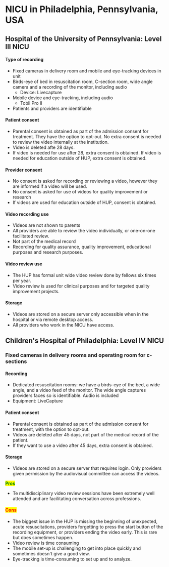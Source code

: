 # NICU in Philadelphia, Pennsylvania, USA

## Hospital of the University of Pennsylvania: Level III NICU

#### Type of recording

* Fixed cameras in delivery room and mobile and eye-tracking devices in unit
* Birds-eye of bed in resuscitation room, C-section room, wide angle camera and a recording of the monitor, including audio
  * Device: Livecapture
* Mobile device and eye-tracking, including audio
  * Tobii Pro II
* Patients and providers are identifiable

#### &#x20;Patient consent

* Parental consent is obtained as part of the admission consent for treatment. They have the option to opt-out. No extra consent is needed to review the video internally at the institution.
* Video is deleted afte 28 days.
* If video is needed for use after 28, extra consent is obtained. If video is needed for education outside of HUP, extra consent is obtained.&#x20;

#### Provider consent

* No consent is asked for recording or reviewing a video, however they are informed if a video will be used.&#x20;
* No consent is asked for use of videos for quality improvement or research
* If videos are used for education outside of HUP, consent is obtained.&#x20;

#### Video recording use

* Videos are not shown to parents
* All providers are able to review the video individually, or one-on-one facilitated review.&#x20;
* Not part of the medical record
* Recording for quality assurance, quality improvement, educational purposes and research purposes.&#x20;

#### Video review use

* The HUP has formal unit wide video review done by fellows six times per year.&#x20;
* Video review is used for clinical purposes and for targeted quality improvement projects.&#x20;

#### Storage

* Videos are stored on a secure server only accessible when in the hospital or via remote desktop access.
* All providers who work in the NICU have access.&#x20;

## Children's Hospital of Philadelphia: Level IV NICU

### Fixed cameras in delivery rooms and operating room for c-sections

#### Recording

* Dedicated resuscitation rooms: we have a birds-eye of the bed, a wide angle, and a video feed of the monitor. The wide angle captures providers faces so is identifiable. Audio is included
* Equipment: LiveCapture

#### Patient consent

* Parental consent is obtained as part of the admission consent for treatment, with the option to opt-out.&#x20;
* Videos are deleted after 45 days, not part of the medical record of the patient.&#x20;
* If they want to use a video after 45 days, extra consent is obtained.&#x20;

#### Storage

* Videos are stored on a secure server that requires login. Only providers given permission by the audiovisual committee can access the videos.&#x20;



<mark style="color:green;">**Pros**</mark>

* Te multidisciplinary video review sessions have been extremely well attended and are facilitating conversation across professions.

#### <mark style="color:red;">Cons</mark>

* The biggest issue in the HUP is missing the beginning of unexpected, acute resuscitations, providers forgetting to press the start button of the recording equipment, or providers ending the video early. This is rare but does sometimes happen.
* Video review is time consuming
* The mobile set-up is challenging to get into place quickly and sometimes doesn't give a good view.&#x20;
* Eye-tracking is time-consuming to set up and to analyze.&#x20;
